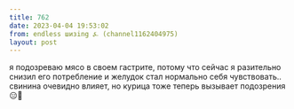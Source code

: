 ```yaml
---
title: 762
date: 2023-04-04 19:53:02
from: endless шизing ⍼ (channel1162404975)
layout: post
---
```


я подозреваю мясо в своем гастрите, потому что сейчас я разительно снизил его потребление и желудок стал нормально себя чувствовать.. свинина очевидно влияет, но курица тоже теперь вызывает подозрения
😑🐓
